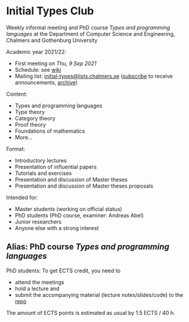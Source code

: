 # Initial Types Club

Weekly informal meeting and PhD course _Types and programming languages_ at the Department of Computer Science and Engineering, Chalmers and Gothenburg University

Academic year 2021/22:

- First meeting on _Thu, 9 Sep 2021_
- Schedule: see [wiki](https://github.com/InitialTypes/Club/wiki#initial-types-club)
- Mailing list: <initial-types@lists.chalmers.se> ([subscribe](https://lists.chalmers.se/mailman/listinfo/initial-types) to receive announcements, [archive](https://lists.chalmers.se/mailman/private/initial-types/))

Content:
- Types and programming languages
- Type theory
- Category theory
- Proof theory
- Foundations of mathematics
- More&hellip;

Format:
- Introductory lectures
- Presentation of influential papers
- Tutorials and exercises
- Presentation and discussion of Master theses
- Presentation and discussion of Master theses proposals

Intended for:
- Master students (working on official status)
- PhD students (PhD course, examiner: Andreas Abel)
- Junior researchers
- Anyone else with a strong interest

## Alias: PhD course _Types and programming languages_

PhD students: To get ECTS credit, you need to
- attend the meetings
- hold a lecture and
- submit the accompanying material (lecture notes/slides/code) to the [repo](https://github.com/InitialTypes/Club)

The amount of ECTS points is estimated as usual by 1.5 ECTS / 40 h.
